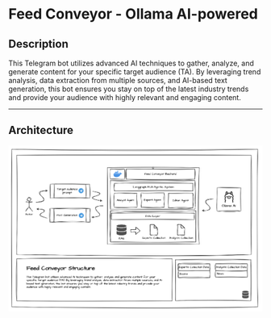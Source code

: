 # Feed Conveyor - Ollama AI-powered 

## Description

This Telegram bot utilizes advanced AI techniques to gather, analyze, and generate content for your specific target audience (TA). By leveraging trend analysis, data extraction from multiple sources, and AI-based text generation, this bot ensures you stay on top of the latest industry trends and provide your audience with highly relevant and engaging content.

---

## Architecture

![alt text](/docs/structure.png)
